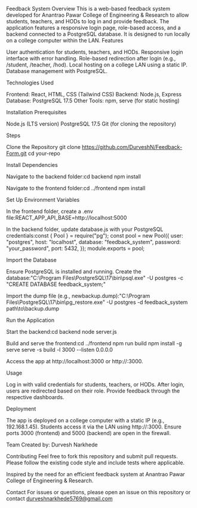 Feedback System
Overview
This is a web-based feedback system developed for Anantrao Pawar College of Engineering & Research to allow students, teachers, and HODs to log in and provide feedback. The application features a responsive login page, role-based access, and a backend connected to a PostgreSQL database. It is designed to run locally on a college computer within the LAN.
Features

User authentication for students, teachers, and HODs.
Responsive login interface with error handling.
Role-based redirection after login (e.g., /student, /teacher, /hod).
Local hosting on a college LAN using a static IP.
Database management with PostgreSQL.

Technologies Used

Frontend: React, HTML, CSS (Tailwind CSS)
Backend: Node.js, Express
Database: PostgreSQL 17.5
Other Tools: npm, serve (for static hosting)

Installation
Prerequisites

Node.js (LTS version)
PostgreSQL 17.5
Git (for cloning the repository)

Steps

Clone the Repository
git clone https://github.com/DurveshN/Feedback-Form.git
cd your-repo


Install Dependencies

Navigate to the backend folder:cd backend
npm install


Navigate to the frontend folder:cd ../frontend
npm install




Set Up Environment Variables

In the frontend folder, create a .env file:REACT_APP_API_BASE=http://localhost:5000


In the backend folder, update database.js with your PostgreSQL credentials:const { Pool } = require("pg");
const pool = new Pool({
  user: "postgres",
  host: "localhost",
  database: "feedback_system",
  password: "your_password",
  port: 5432,
});
module.exports = pool;




Import the Database

Ensure PostgreSQL is installed and running.
Create the database:"C:\Program Files\PostgreSQL\17\bin\psql.exe" -U postgres -c "CREATE DATABASE feedback_system;"


Import the dump file (e.g., newbackup.dump):"C:\Program Files\PostgreSQL\17\bin\pg_restore.exe" -U postgres -d feedback_system path\to\backup.dump




Run the Application

Start the backend:cd backend
node server.js


Build and serve the frontend:cd ../frontend
npm run build
npm install -g serve
serve -s build -l 3000 --listen 0.0.0.0


Access the app at http://localhost:3000 or http://<college-computer-ip>:3000.



Usage

Log in with valid credentials for students, teachers, or HODs.
After login, users are redirected based on their role.
Provide feedback through the respective dashboards.

Deployment

The app is deployed on a college computer with a static IP (e.g., 192.168.1.45).
Students access it via the LAN using http://<college-computer-ip>:3000.
Ensure ports 3000 (frontend) and 5000 (backend) are open in the firewall.

Team
Created by:
Durvesh Narkhede

Contributing
Feel free to fork this repository and submit pull requests. Please follow the existing code style and include tests where applicable.

Inspired by the need for an efficient feedback system at Anantrao Pawar College of Engineering & Research.

Contact
For issues or questions, please open an issue on this repository or contact durveshnarkhede5769@gmail.com